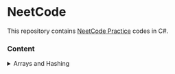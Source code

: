 # NeetCode
This repository contains [NeetCode Practice](https://neetcode.io/practice) codes in C#.

### Content
<details>
  <summary>Arrays and Hashing</summary>
  
  - [Contains Duplicate](./Arrays%20and%20Hashing/ContainsDuplicate.cs)
  - [Valid Anagram](./Arrays%20and%20Hashing/ValidAnagram.cs)
  - [Replace Elements with Greatest Element On Right Side](./Arrays%20and%20Hashing/ReplaceElements.cs)
  - [Is Subsequence](./Arrays%20and%20Hashing/IsSubsequence.cs)
  - [Length Of Last Word](./Arrays%20and%20Hashing/LengthOfLastWord.cs)
  - [Two Sum](./Arrays%20and%20Hashing/TwoSum.cs)
  - [Longest Common Prefix](./Arrays%20and%20Hashing/LongestCommonPrefix.cs)
  - [Pascal's Triangle](./Arrays%20and%20Hashing/PascalsTriangle.cs)
  - [Remove Element](./Arrays%20and%20Hashing/RemoveElement.cs)
  - [Unique Email Addresses](./Arrays%20and%20Hashing/UniqueEmailAddresses.cs)
</details>

